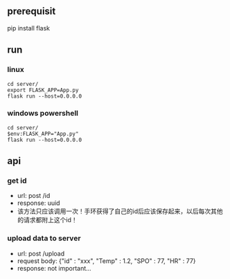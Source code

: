 ## prerequisit
pip install flask

## run
### linux
```
cd server/
export FLASK_APP=App.py
flask run --host=0.0.0.0
```

### windows powershell
```
cd server/
$env:FLASK_APP="App.py"
flask run --host=0.0.0.0
```

## api
### get id
- url: post /id
- response: uuid
- 该方法只应该调用一次！手环获得了自己的id后应该保存起来，以后每次其他的请求都附上这个id！

### upload data to server
- url: post /upload
- request body: {"id" : "xxx", "Temp" : 1.2, "SPO" : 77, "HR" : 77}
- response: not important...
